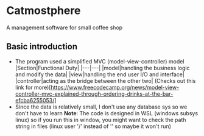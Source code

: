 # Catmostphere
A management software for small coffee shop

## Basic introduction
- The program used a simplified MVC (model-view-controller) model
|Section|Functional Duty|
|---|---|
|model|handling the business logic and modify the data|
|view|handling the end user I/O and interface|
|controller|acting as the bridge between the other two| 
(Checks out this link for more)[https://www.freecodecamp.org/news/model-view-controller-mvc-explained-through-ordering-drinks-at-the-bar-efcba6255053/]
- Since the data is relatively small, I don't use any database sys so we don't have to learn 
**Note**: The code is designed in WSL (windows subsys linux) so if you run this in window, you might want to check the path string in files (linux user '/' instead of '\' so maybe it won't run)


